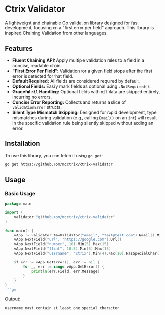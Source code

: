 # Ctrix Validator

A lightweight and chainable Go validation library designed for fast development, focusing on a "first error per field" approach.
This library is inspired Chaining Validation from other languages.


## Features

* **Fluent Chaining API:** Apply multiple validation rules to a field in a concise, readable chain.
* **"First Error Per Field":** Validation for a given field stops after the first error is detected for that field.
* **Default Required:** All fields are considered required by default.
* **Optional Fields:** Easily mark fields as optional using `.NotRequired()`.
* **Graceful `nil` Handling:** Optional fields with `nil` data are skipped entirely, incurring no errors.
* **Concise Error Reporting:** Collects and returns a slice of `validationError` structs.
* **Silent Type Mismatch Skipping:** Designed for rapid development, type mismatches during validation (e.g., calling `Email()` on an `int`) will result in the specific validation rule being silently skipped without adding an error.

## Installation

To use this library, you can fetch it using `go get`:

```bash
go get https://github.com/mcctrix/ctrix-validator

```

## Usage

### Basic Usage

```go
package main

import (
	validator "github.com/mcctrix/ctrix-validator"
)

func main() {
	vApp := validator.NewValidator("email", "test@test.com").Email().Min(5).Max(30).HasSpecialChar()
	vApp.NextField("url", "https://google.com").Url()
	vApp.NextField("number", 10).Min(5).Max(15)
	vApp.NextField("float", 10.5).Min(5).Max(15)
	vApp.NextField("username", "ctrix").Min(4).Max(10).HasSpecialChar()

	if err := vApp.GetError(); err != nil {
		for _, err := range vApp.GetError() {
			println(err.Field, err.Message)
		}
	}
}
```go
```

Output:

```
username must contain at least one special character
```

